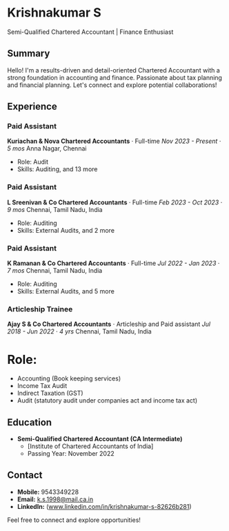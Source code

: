 # Krishnakumar S

Semi-Qualified Chartered Accountant | Finance Enthusiast

## Summary
Hello! I'm a results-driven and detail-oriented Chartered Accountant with a strong foundation in accounting and finance. Passionate about tax planning and financial planning. Let's connect and explore potential collaborations!

## Experience

### Paid Assistant
**Kuriachan & Nova Chartered Accountants** · Full-time
*Nov 2023 - Present* · *5 mos*
Anna Nagar, Chennai
- Role: Audit
- Skills: Auditing, and 13 more

### Paid Assistant
**L Sreenivan & Co Chartered Accountants** · Full-time
*Feb 2023 - Oct 2023* · *9 mos*
Chennai, Tamil Nadu, India
- Role: Auditing
- Skills: External Audits, and 2 more

### Paid Assistant
**K Ramanan & Co Chartered Accountants** · Full-time
*Jul 2022 - Jan 2023* · *7 mos*
Chennai, Tamil Nadu, India
- Role: Auditing
- Skills: External Audits, and 5 more

### Articleship Trainee
**Ajay S & Co Chartered Accountants** · Articleship and Paid assistant
*Jul 2018 - Jun 2022* · *4 yrs*
Chennai, Tamil Nadu, India
# Role:
- Accounting (Book keeping services)
- Income Tax Audit
- Indirect Taxation (GST)
- Audit (statutory audit under companies act and income tax act)

## Education
- **Semi-Qualified Chartered Accountant (CA Intermediate)**
  - [Institute of Chartered Accountants of India]
  - Passing Year: November 2022

## Contact
- **Mobile:** 9543349228
- **Email:** k.s.1998@mail.ca.in
- **LinkedIn:** (www.linkedin.com/in/krishnakumar-s-82626b281)

Feel free to connect and explore opportunities!
